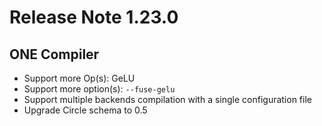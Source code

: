 # Release Note 1.23.0

## ONE Compiler

- Support more Op(s): GeLU
- Support more option(s): `--fuse-gelu`
- Support multiple backends compilation with a single configuration file
- Upgrade Circle schema to 0.5
